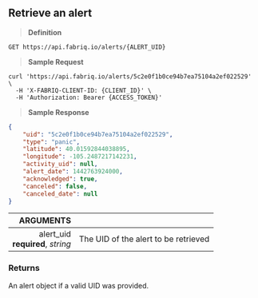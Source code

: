 ## Retrieve an alert

> **Definition**

```text
GET https://api.fabriq.io/alerts/{ALERT_UID}
```

> **Sample Request**

```shell
curl 'https://api.fabriq.io/alerts/5c2e0f1b0ce94b7ea75104a2ef022529'  \
  -H 'X-FABRIQ-CLIENT-ID: {CLIENT_ID}' \
  -H 'Authorization: Bearer {ACCESS_TOKEN}'
```

> **Sample Response**

```json
{
    "uid": "5c2e0f1b0ce94b7ea75104a2ef022529",
    "type": "panic",
    "latitude": 40.01592844038895,
    "longitude": -105.2487217142231,
    "activity_uid": null,
    "alert_date": 1442763924000,
    "acknowledged": true,
    "canceled": false,
    "canceled_date": null
}
```

ARGUMENTS  ||
---------: | -----------
alert_uid<br>**required**, *string*  | The UID of the alert to be retrieved


### Returns
An alert object if a valid UID was provided.
